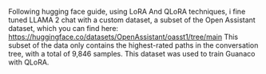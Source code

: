 Following hugging face guide,  using LoRA And QLoRA techniques, i fine tuned LLAMA 2 chat with a custom dataset, a subset of the Open Assistant dataset, which you can find here: https://huggingface.co/datasets/OpenAssistant/oasst1/tree/main This subset of the data only contains the highest-rated paths in the conversation tree, with a total of 9,846 samples. This dataset was used to train Guanaco with QLoRA.